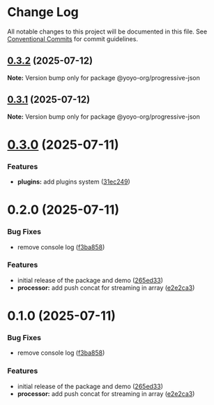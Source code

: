 # Change Log

All notable changes to this project will be documented in this file.
See [Conventional Commits](https://conventionalcommits.org) for commit guidelines.

## [0.3.2](https://github.com/yoyo-67/progressive-json/compare/@yoyo-org/progressive-json@0.3.1...@yoyo-org/progressive-json@0.3.2) (2025-07-12)

**Note:** Version bump only for package @yoyo-org/progressive-json





## [0.3.1](https://github.com/yoyo-67/progressive-json/compare/@yoyo-org/progressive-json@0.3.0...@yoyo-org/progressive-json@0.3.1) (2025-07-12)

**Note:** Version bump only for package @yoyo-org/progressive-json





# [0.3.0](https://github.com/yoyo-67/progressive-json/compare/@yoyo-org/progressive-json@0.2.0...@yoyo-org/progressive-json@0.3.0) (2025-07-11)


### Features

* **plugins:** add plugins system ([31ec249](https://github.com/yoyo-67/progressive-json/commit/31ec249f0b3aa068016ca467ca90b07f9c847ee6))





# 0.2.0 (2025-07-11)


### Bug Fixes

* remove console log ([f3ba858](https://github.com/yoyo-67/progressive-json/commit/f3ba858070d6c9f2f73430b8d572b8c0588c5806))


### Features

* initial release of the package and demo ([265ed33](https://github.com/yoyo-67/progressive-json/commit/265ed3365eba41a7c8b78fdc6ce67f2eb82aba07))
* **processor:** add push concat for streaming in array ([e2e2ca3](https://github.com/yoyo-67/progressive-json/commit/e2e2ca3ae5bb38c99cbbeaad8460b456be77cc7e))





# 0.1.0 (2025-07-11)


### Bug Fixes

* remove console log ([f3ba858](https://github.com/yoyo-67/progressive-json/commit/f3ba858070d6c9f2f73430b8d572b8c0588c5806))


### Features

* initial release of the package and demo ([265ed33](https://github.com/yoyo-67/progressive-json/commit/265ed3365eba41a7c8b78fdc6ce67f2eb82aba07))
* **processor:** add push concat for streaming in array ([e2e2ca3](https://github.com/yoyo-67/progressive-json/commit/e2e2ca3ae5bb38c99cbbeaad8460b456be77cc7e))

